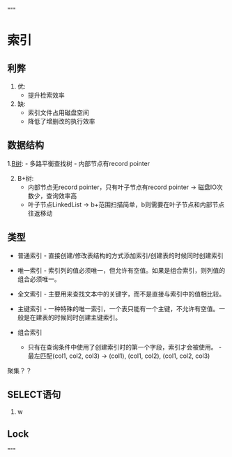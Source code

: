 """

# 索引

## 利弊

1. 优: 
    - 提升检索效率
2. 缺: 
    - 索引文件占用磁盘空间
    - 降低了增删改的执行效率


## 数据结构

1.[B树](https://www.youtube.com/watch?v=aZjYr87r1b8&ab_channel=AbdulBari): 
    - 多路平衡查找树
    - 内部节点有record pointer
     
2. B+树: 
    - 内部节点无record pointer，只有叶子节点有record pointer -> 磁盘IO次数少，查询效率高              
    - 叶子节点LinkedList -> b+范围扫描简单，b则需要在叶子节点和内部节点往返移动
      
      
      
## 类型
- 普通索引 - 直接创建/修改表结构的方式添加索引/创建表的时候同时创建索引
- 唯一索引 - 索引列的值必须唯一，但允许有空值。如果是组合索引，则列值的组合必须唯一。
- 全文索引 - 主要用来查找文本中的关键字，而不是直接与索引中的值相比较。

- 主键索引 - 一种特殊的唯一索引，一个表只能有一个主键，不允许有空值。一般是在建表的时候同时创建主键索引。
- 组合索引
    - 只有在查询条件中使用了创建索引时的第一个字段，索引才会被使用。
    -最左匹配(col1, col2, col3) -> (col1), (col1, col2), (col1, col2, col3)
          
聚集？？
          


## SELECT语句
1. w


## Lock




"""

# 






